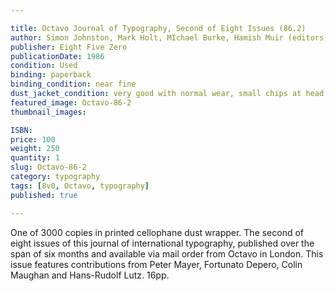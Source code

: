```yaml
---

title: Octavo Journal of Typography, Second of Eight Issues (86.2)
author: Simon Johnston, Mark Holt, MIchael Burke, Hamish Muir (editors)
publisher: Eight Five Zero
publicationDate: 1986
condition: Used
binding: paperback
binding_condition: near fine
dust_jacket_condition: very good with normal wear, small chips at head &amp; heel
featured_image: Octavo-86-2
thumbnail_images:

ISBN:
price: 100
weight: 250
quantity: 1
slug: Octavo-86-2
category: typography
tags: [8v0, Octavo, typography]
published: true

---
```



One of 3000 copies in printed cellophane dust wrapper. The second of eight issues of this journal of international typography, published over the span of six months and available via mail order from Octavo in London. This issue features contributions from Peter Mayer, Fortunato Depero, Colin Maughan and Hans-Rudolf Lutz. 16pp.